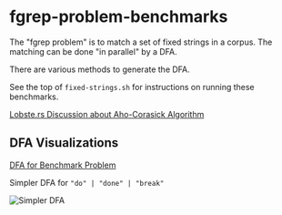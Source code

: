 # fgrep-problem-benchmarks

The "fgrep problem" is to match a set of fixed strings in a corpus.  The
matching can be done "in parallel" by a DFA.

There are various methods to generate the DFA.

See the top of `fixed-strings.sh` for instructions on running these benchmarks.

[Lobste.rs Discussion about Aho-Corasick Algorithm](https://lobste.rs/s/fq8uil/aho_corasick)

## DFA Visualizations

[DFA for Benchmark Problem](https://raw.githubusercontent.com/oilshell/blog-code/master/fgrep-problem-benchmarks/_gen/fixed-strings.png)

Simpler DFA for `"do" | "done" | "break"`

![Simpler DFA](https://raw.githubusercontent.com/oilshell/blog-code/master/fgrep-problem-benchmarks/_gen/trie.png)

